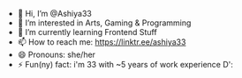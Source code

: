 - 👋 Hi, I’m @Ashiya33
- 👀 I’m interested in Arts, Gaming & Programming
- 🌱 I’m currently learning Frontend Stuff
- 📫 How to reach me: https://linktr.ee/ashiya33
- 😄 Pronouns: she/her
- ⚡ Fun(ny) fact: i'm 33 with ~5 years of work experience D':

<!---
Ashiya33/Ashiya33 is a ✨ special ✨ repository because its `README.md` (this file) appears on your GitHub profile.
You can click the Preview link to take a look at your changes.
--->
